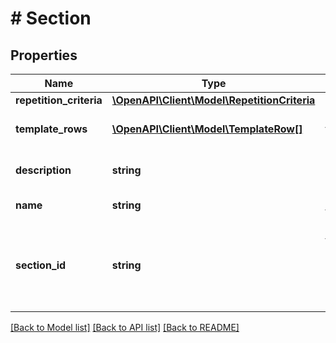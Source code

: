 # # Section

## Properties

Name | Type | Description | Notes
------------ | ------------- | ------------- | -------------
**repetition_criteria** | [**\OpenAPI\Client\Model\RepetitionCriteria**](RepetitionCriteria.md) |  | [optional]
**template_rows** | [**\OpenAPI\Client\Model\TemplateRow[]**](TemplateRow.md) | List of template rows. | [optional]
**description** | **string** | Description of the section. | [optional]
**name** | **string** | Name of the section. | [optional]
**section_id** | **string** | Identifier for a section. This should be unique in a report config. |

[[Back to Model list]](../../README.md#models) [[Back to API list]](../../README.md#endpoints) [[Back to README]](../../README.md)
